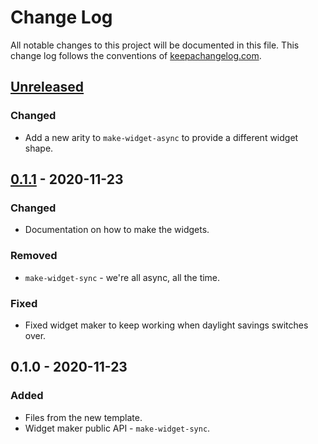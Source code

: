 # Change Log
All notable changes to this project will be documented in this file. This change log follows the conventions of [keepachangelog.com](http://keepachangelog.com/).

## [Unreleased]
### Changed
- Add a new arity to `make-widget-async` to provide a different widget shape.

## [0.1.1] - 2020-11-23
### Changed
- Documentation on how to make the widgets.

### Removed
- `make-widget-sync` - we're all async, all the time.

### Fixed
- Fixed widget maker to keep working when daylight savings switches over.

## 0.1.0 - 2020-11-23
### Added
- Files from the new template.
- Widget maker public API - `make-widget-sync`.

[Unreleased]: https://github.com/your-name/bank/compare/0.1.1...HEAD
[0.1.1]: https://github.com/your-name/bank/compare/0.1.0...0.1.1
